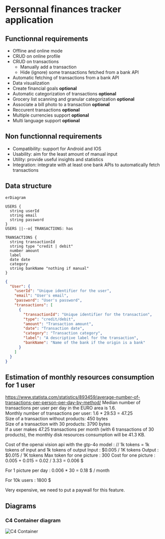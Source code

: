 # Personnal finances tracker application

## Functionnal requirements
- Offline and online mode
- CRUD on online profile
- CRUD on transactions
  - Manually add a transaction
  - Hide (ignore) some transactions fetched from a bank API
- Automatic fetching of transactions from a bank API
- Data visualization
- Create financial goals **optional**
- Automatic categorization of transactions **optional**
- Grocery list scanning and granular categorization **optional**
- Associate a bill photo to a transaction **optional**
- Reccurent transactions **optional**
- Multiple currencies support **optional**
- Multi language support **optional**

## Non functionnal requirements
- Compatibility: support for Android and IOS
- Usability: aim for the least amount of manual input
- Utility: provide useful insights and statistics
- Integration: integrate with at least one bank APIs to automatically fetch 
transactions

## Data structure
```mermaid
erDiagram

USERS {
  string userId
  string email
  string password
}
USERS ||--o{ TRANSACTIONS: has

TRANSACTIONS {
  string transactionId
  string type "credit | debit"
  number amount
  label
  date date
  category
  string bankName "nothing if manual"
}
```

```json
{
  "User": {
    "userId": "Unique identifier for the user",
    "email": "User's email",
    "password": "User's password",
    "transactions": [
      {
        "transactionId": "Unique identifier for the transaction",
        "type": "credit/debit",
        "amount": "Transaction amount",
        "date": "Transaction date",
        "category": "Transaction category",
        "label": "A descriptive label for the transaction",
        "bankName": "Name of the bank if the origin is a bank"
      }
    ]
  }
}
```

## Estimation of monthly resources consumption for 1 user
https://www.statista.com/statistics/893459/average-number-of-transactions-per-person-per-day-by-method/
Median number of transactions per user per day in the EURO area is 1.6.\
Monthly number of transactions per user: 1.6 * 29.53 = 47.25\
Size of a transaction without products: 450 bytes\
Size of a transaction with 30 products: 3790 bytes\
If a user makes 47.25 transactions per month (with 6 transactions of 30 
products), the monthly disk resources consumption will be 41.3 KB.

Cost of the openai vision api with the gtp-4o model  :
// 1k tokens = 1k tokens of input and 1k tokens of output
Input : $0.005 / 1K tokens
Output : $0.015 / 1K tokens
Max token for one picture : 300
Cost for one picture : 0.005 + 0.015 = 0.02 / 3.33 = 0.006 $

For 1 picture per day : 0.006 * 30 = 0.18 $ / month

For 10k users : 1800 $

Very expensive, we need to put a paywall for this feature.

## Diagrams
### C4 Container diagram
![C4 Container](doc/Limpide_C4_Container_Diagram.png)


